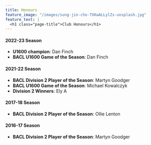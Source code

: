 ```yaml
---
title: Honours
feature_image: "/images/sung-jin-cho-TXKwALLylZs-unsplash.jpg"
feature_text: |
  <h1 class="page-title">Club Honours</h1>
---
```


<style>
:root {
    --background-image: url("/images/sung-jin-cho-TXKwALLylZs-unsplash.jpg")
}

.article h1 {
    display: none;
}
</style>

#### 2022-23 Season

* **U1600 champion**: Dan Finch
* **BACL U1600 Game of the Season**: Dan Finch

#### 2021-22 Season

* **BACL Division 2 Player of the Season**: Martyn Goodger
* **BACL U1600 Game of the Season**: Michael Kowalczyk
* **Division 2 Winners**: Ely A

#### 2017-18 Season

* **BACL Division 2 Player of the Season**: Ollie Lenton

#### 2016-17 Season

* **BACL Division 2 Player of the Season**: Martyn Goodger
